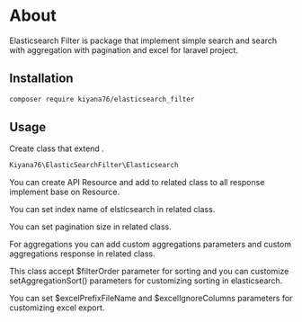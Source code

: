 # About

Elasticsearch Filter is package that implement simple search and search with aggregation with pagination and excel for laravel project.

## Installation



```bash
composer require kiyana76/elasticsearch_filter
```

## Usage
Create class that extend .
```php
Kiyana76\ElasticSearchFilter\Elasticsearch
```

You can create API Resource and add to related class to all response implement base on Resource.

You can set index name of elsticsearch in related class.

You can set pagination size in related class.

For aggregations you can add custom aggregations parameters and custom aggregations response in related class.

This class accept $filterOrder parameter for sorting and you can customize setAggregationSort() parameters for customizing sorting in elasticsearch.

You can set $excelPrefixFileName and $excelIgnoreColumns parameters for customizing excel export.
 
